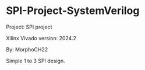 ﻿# SPI-Project-SystemVerilog



Project: SPI project

Xilinx Vivado version: 2024.2

By: MorphoCH22



Simple 1 to 3 SPI design.
